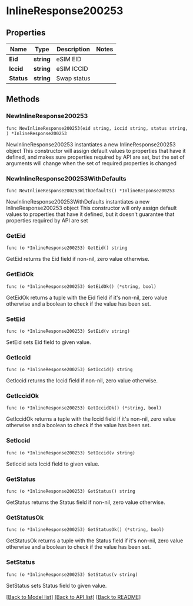 # InlineResponse200253

## Properties

Name | Type | Description | Notes
------------ | ------------- | ------------- | -------------
**Eid** | **string** | eSIM EID | 
**Iccid** | **string** | eSIM ICCID | 
**Status** | **string** | Swap status | 

## Methods

### NewInlineResponse200253

`func NewInlineResponse200253(eid string, iccid string, status string, ) *InlineResponse200253`

NewInlineResponse200253 instantiates a new InlineResponse200253 object
This constructor will assign default values to properties that have it defined,
and makes sure properties required by API are set, but the set of arguments
will change when the set of required properties is changed

### NewInlineResponse200253WithDefaults

`func NewInlineResponse200253WithDefaults() *InlineResponse200253`

NewInlineResponse200253WithDefaults instantiates a new InlineResponse200253 object
This constructor will only assign default values to properties that have it defined,
but it doesn't guarantee that properties required by API are set

### GetEid

`func (o *InlineResponse200253) GetEid() string`

GetEid returns the Eid field if non-nil, zero value otherwise.

### GetEidOk

`func (o *InlineResponse200253) GetEidOk() (*string, bool)`

GetEidOk returns a tuple with the Eid field if it's non-nil, zero value otherwise
and a boolean to check if the value has been set.

### SetEid

`func (o *InlineResponse200253) SetEid(v string)`

SetEid sets Eid field to given value.


### GetIccid

`func (o *InlineResponse200253) GetIccid() string`

GetIccid returns the Iccid field if non-nil, zero value otherwise.

### GetIccidOk

`func (o *InlineResponse200253) GetIccidOk() (*string, bool)`

GetIccidOk returns a tuple with the Iccid field if it's non-nil, zero value otherwise
and a boolean to check if the value has been set.

### SetIccid

`func (o *InlineResponse200253) SetIccid(v string)`

SetIccid sets Iccid field to given value.


### GetStatus

`func (o *InlineResponse200253) GetStatus() string`

GetStatus returns the Status field if non-nil, zero value otherwise.

### GetStatusOk

`func (o *InlineResponse200253) GetStatusOk() (*string, bool)`

GetStatusOk returns a tuple with the Status field if it's non-nil, zero value otherwise
and a boolean to check if the value has been set.

### SetStatus

`func (o *InlineResponse200253) SetStatus(v string)`

SetStatus sets Status field to given value.



[[Back to Model list]](../README.md#documentation-for-models) [[Back to API list]](../README.md#documentation-for-api-endpoints) [[Back to README]](../README.md)


